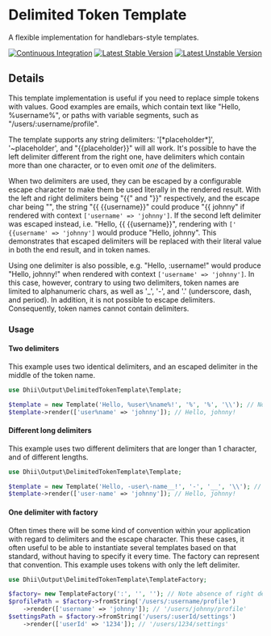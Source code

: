 # Delimited Token Template
A flexible implementation for handlebars-style templates.

[![Continuous Integration](https://github.com/Dhii/delimited-token-template/actions/workflows/continuous-integration.yml/badge.svg)](https://github.com/Dhii/delimited-token-template/actions/workflows/continuous-integration.yml)
[![Latest Stable Version](https://poser.pugx.org/dhii/delimited-token-template/v)](//packagist.org/packages/dhii/delimited-token-template)
[![Latest Unstable Version](https://poser.pugx.org/dhii/delimited-token-template/v/unstable)](//packagist.org/packages/dhii/delimited-token-template)

## Details
This template implementation is useful if you need to replace simple tokens with values.
Good examples are emails, which contain text like "Hello, %username%", or paths with 
variable segments, such as "/users/:username/profile".

The template supports any string delimiters: '[\*placeholder*\]', '~placeholder',
and "{{placeholder}}" will all work. It's possible to have the left delimiter
different from the right one, have delimiters which contain more than one character,
or to even omit _one_ of the delimiters.

When two delimiters are used, they can be escaped by a configurable escape character
to make them be used literally in the rendered result. With the left and right
delimiters being "{{" and "}}" respectively, and the escape char being "\",
the string "\{{ {{username}}" could produce "{{ johnny" if rendered with context
`['username' => 'johnny']`. If the second left delimiter was escaped instead,
i.e. "Hello, {{ \{{username}}", rendering with `[' {{username' => 'johnny']` would
produce "Hello, johnny". This demonstrates that escaped delimiters will be replaced
with their literal value in both the end result, and in token names.

Using one delimiter is also possible, e.g. "Hello, :username!" would produce
"Hello, johnny!" when rendered with context `['username' => 'johnny']`. In this
case, however, contrary to using two delimiters, token names are limited to
alphanumeric chars, as well as '_', '-', and '.' (underscore, dash, and period).
In addition, it is not possible to escape delimiters. Consequently, token names
cannot contain delimiters.

### Usage
#### Two delimiters
This example uses two identical delimiters, and an escaped delimiter
in the middle of the token name.

```php
use Dhii\Output\DelimitedTokenTemplate\Template;

$template = new Template('Hello, %user\%name%!', '%', '%', '\\'); // Note escaped delimiter
$template->render(['user%name' => 'johnny']); // Hello, johnny! 
```

#### Different long delimiters
This example uses two different delimiters that are longer
than 1 character, and of different lengths.

```php
use Dhii\Output\DelimitedTokenTemplate\Template;

$template = new Template('Hello, -user\-name__!', '-', '__', '\\'); // Note completely different delimiters
$template->render(['user-name' => 'johnny']); // Hello, johnny! 
```

#### One delimiter with factory
Often times there will be some kind of convention within your application
with regard to delimiters and the escape character. This these cases,
it often useful to be able to instantiate several templates based on that standard,
without having to specify it every time. The factory can represent that convention.
This example uses tokens with only the left delimiter.

```php
use Dhii\Output\DelimitedTokenTemplate\TemplateFactory;

$factory= new TemplateFactory(':', '', ''); // Note absence of right delimiter and escape character
$profilePath = $factory->fromString('/users/:username/profile')
    ->render(['username' => 'johnny']); // '/users/johnny/profile'
$settingsPath = $factory->fromString('/users/:userId/settings')
    ->render(['userId' => '1234']); // '/users/1234/settings'
```
